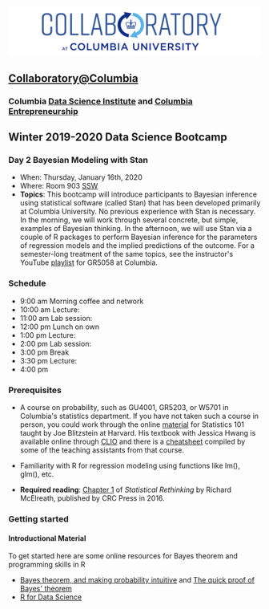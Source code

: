 ![collaboratory logo](../../Misc-files/collaboratory2.png)

## [Collaboratory@Columbia](http://collaboratory.columbia.edu/)
### Columbia [Data Science Institute](http://datascience.columbia.edu/) and [Columbia Entrepreneurship](http://entrepreneurship.columbia.edu/)
## Winter 2019-2020 Data Science Bootcamp
### Day 2 Bayesian Modeling with Stan

- When: Thursday, January 16th, 2020
- Where: Room 903 [SSW](http://stat.columbia.edu/location-and-directions/)
- **Topics**: This bootcamp will introduce participants to Bayesian inference using statistical software (called Stan) that has been developed primarily at Columbia University. No previous experience with Stan is necessary. In the morning, we will work through several concrete, but simple, examples of Bayesian thinking. In the afternoon, we will use Stan via a couple of R packages to perform Bayesian inference for the parameters of regression models and the implied predictions of the outcome. For a semester-long treatment of the same topics, see the instructor's YouTube [playlist](https://www.youtube.com/playlist?list=PLSZp9QshJ8wwWjrsGDbguwcPLUwHWUxo0) for GR5058 at Columbia.


### Schedule 
- 9:00 am Morning coffee and network
- 10:00 am Lecture: 
- 11:00 am Lab session: 
- 12:00 pm Lunch on own
- 1:00 pm Lecture: 
- 2:00 pm Lab session: 
- 3:00 pm Break
- 3:30 pm Lecture: 
- 4:00 pm

### Prerequisites

- A course on probability, such as GU4001, GR5203, or W5701 in Columbia's statistics department. If you have not taken such a course in person, you could work through the online [material](https://projects.iq.harvard.edu/stat110/home) for Statistics 101 taught by Joe Blitzstein at Harvard. His textbook with Jessica Hwang is available online through [CLIO](http://www.columbia.edu/cgi-bin/cul/resolve?clio13062981) and there is a [cheatsheet](http://www.wzchen.com/s/probability_cheatsheet.pdf) compiled by some of the teaching assistants from that course.
- Familiarity with R for regression modeling using functions like lm(), glm(), etc.
	
- **Required reading**: [Chapter 1](http://xcelab.net/rmpubs/rethinking/Statistical_Rethinking_sample.pdf) of _Statistical Rethinking_ by Richard McElreath, published by CRC Press in 2016.

### Getting started

#### Introductional Material

To get started here are some online resources for Bayes theorem and programming skills in R

+ [Bayes theorem, and making probability intuitive](https://youtu.be/HZGCoVF3YvM) and [The quick proof of Bayes' theorem](https://www.youtube.com/watch?v=U_85TaXbeIo)
+ [R for Data Science](https://r4ds.had.co.nz/)

